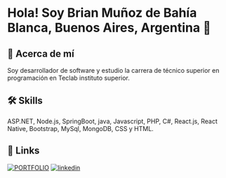 
# Hola! Soy Brian Muñoz de Bahía Blanca, Buenos Aires, Argentina 👋



## 🚀 Acerca de mí
Soy desarrollador de software y estudio la carrera de técnico superior en programación en Teclab instituto superior.


## 🛠 Skills
ASP.NET, Node.js, SpringBoot, java, Javascript, PHP, C#, React.js, React Native, Bootstrap, MySql, MongoDB, CSS y HTML.



## 🔗 Links
[![PORTFOLIO](https://img.shields.io/badge/mí_portfolio-000?style=for-the-badge&logo=ko-fi&logoColor=white)](https://brianmunoz.netlify.app/)
[![linkedin](https://img.shields.io/badge/linkedin-0A66C2?style=for-the-badge&logo=linkedin&logoColor=white)](https://www.linkedin.com/in/brianmunio)

